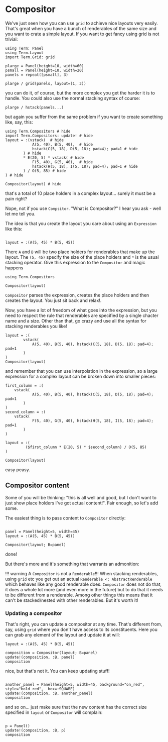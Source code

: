 # Compositor
We've just seen how you can use `grid` to achieve nice layouts very easily. That's great when you have a bunch of renderables of the same size and you want to crate a simple layout. If you want to get fancy using grid is not trivial:

```@example compositor
using Term: Panel
using Term.Layout
import Term.Grid: grid

plarge = Panel(height=10, width=60)
psmall = Panel(height=10, width=20)
panels = repeat([psmall], 3)

plarge / grid(panels, layout=(1, 3))
```

you can do it, of course, but the more complex you get the harder it is to handle. You could also use the normal stacking syntax of course:
```@example compositor
plarge / hstack(panels...)
```

but again you suffer from the same problem if you want to create something like, say, this:
```@example compositor
using Term.Compositors # hide
import Term.Compositors: update! # hide
layout = :(vstack(  # hide
            A(5, 40), B(5, 40),  # hide
            hstack(C(5, 18), D(5, 18); pad=4); pad=1 # hide
        ) # hide
        * E(20, 5) * vstack( # hide
            F(5, 40), G(5, 40),  # hide
            hstack(H(5, 18), I(5, 18); pad=4); pad=1 # hide
        ) / O(5, 85) # hide
) # hide

Compositor(layout) # hide
```
that's a total of 10 place holders in a complex layout... surely it must be a pain right?


Nope, not if you use `Compsitor`.
"What is Compositor?" I hear you ask - well let me tell you. 

The idea is that you create the layout you care about using an `Expression` like this:
```@example compositor

layout = :(A(5, 45) * B(5, 45))
```

There `A` and `B` will be two place holders for renderables that make up the layout.
The `(5, 45)` specify the size of the place holders and `*` is the usual stacking operator. 
Give this expression to the `Compositor` and magic happens
```@example compositor
using Term.Compositors

Compositor(layout)
```

`Compositor` parses the expression, creates the place holders and then creates the layout. You just sit back and relax!.

Now, you have a lot of freedom of what goes into the expression, but you need to respect the rule that renderables are specified by a single chacter name and a size. Other than that, go crazy and use all the syntax for stacking renderables you like!
```@example compositor
layout = :(
        vstack(
            A(5, 40), B(5, 40), hstack(C(5, 18), D(5, 18); pad=4); pad=1
        )
)
Compositor(layout)
```

and remember that you can use interpolation in the expression, so a large expression for a complex layout can be broken down into smaller pieces:
```@example compositor
first_column = :(
    vstack(
            A(5, 40), B(5, 40), hstack(C(5, 18), D(5, 18); pad=4); pad=1
        )
)
second_column = :(
    vstack(
            F(5, 40), G(5, 40), hstack(H(5, 18), I(5, 18); pad=4); pad=1
        )
)

layout = :(
         ($first_column * E(20, 5) * $second_column) / O(5, 85)
)

Compositor(layout)
```

easy peasy.


## Compositor content
Some of you will be thinking: "this is all well and good, but I don't want to just show place holders I've got actual content!". Fair enough, so let's add some.

The easiest thing is to pass content to `Compositor` directly:

```@example compositor

panel = Panel(height=5, width=45)
layout = :(A(5, 45) * B(5, 45))

Compositor(layout; B=panel)
```

done!

But there's more and it's something that warrants an admonition:

!!! warning
    A `Compositor` is not a `Renderable`!!! When stacking renderables, using `grid` etc you get out an actual `Renderable <: AbstractRenderable` which behaves like any good renderable does. `Compositor` does not do that, it does a whole lot more (and even more in the future) but to do that it needs to be different from a renderable. Among other things this means that it can't be stacked/nested with other renderables. But it's worth it!


### Updating a compositor
That's right, you can update a compositor at any time. That's different from, say, using `grid` where you don't have access to its constituents. Here you can grab any element of the layout and update it at will:

```@example compositor
layout = :(A(5, 45) * B(5, 45))

composition = Compositor(layout; B=panel)
update!(composition, :B, panel)
composition
```

nice, but that's not it. You can keep updating stuff!
```@example compositor

another_panel = Panel(height=5, width=45, background="on_red", style="bold red",  box=:SQUARE)
update!(composition, :B, another_panel)
composition
```

and so on... just make sure that the new content has the correct size specified in `layout` or `Compositor` will complain:
```@example compositor

p = Panel()
update!(composition, :B, p)
composition
```

